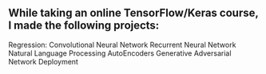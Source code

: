 ## While taking an online TensorFlow/Keras course, I made the following projects:

Regression:
Convolutional Neural Network
Recurrent Neural Network
Natural Language Processing
AutoEncoders
Generative Adversarial Network
Deployment